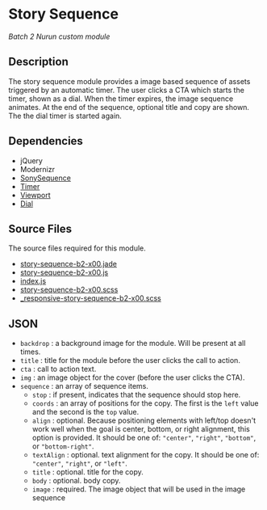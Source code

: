 # Story Sequence

_Batch 2 Nurun custom module_

## Description
The story sequence module provides a image based sequence of assets triggered by an automatic timer. The user clicks a CTA which starts the timer, shown as a dial. When the timer expires, the image sequence animates. At the end of the sequence, optional title and copy are shown. The the dial timer is started again.

## Dependencies
* jQuery
* Modernizr
* [SonySequence](../../common/js/secondary/sony-img-sequence.js)
* [Timer](../../common/js/secondary/sony-timer.js)
* [Viewport](../../common/js/secondary/sony-viewport.js)
* [Dial](../../common/js/secondary/sony-dial.js)

## Source Files
The source files required for this module.

* [story-sequence-b2-x00.jade](html/story-sequence-b2-x00.jade)
* [story-sequence-b2-x00.js](js/story-sequence-b2-x00.js)
* [index.js](js/index.js)
* [story-sequence-b2-x00.scss](css/story-sequence-b2-x00.scss)
* [_responsive-story-sequence-b2-x00.scss](css/_responsive-story-sequence-b2-x00.scss)

## JSON

* `backdrop` : a background image for the module. Will be present at all times.
* `title` : title for the module before the user clicks the call to action.
* `cta` : call to action text.
* `img` : an image object for the cover (before the user clicks the CTA).
* `sequence` : an array of sequence items.
  * `stop` : if present, indicates that the sequence should stop here.
  * `coords` : an array of positions for the copy. The first is the `left` value and the second is the `top` value.
  * `align` : optional. Because positioning elements with left/top doesn't work well when the goal is center, bottom, or right alignment, this option is provided. It should be one of: `"center"`, `"right"`, `"bottom"`, or `"bottom-right"`.
  * `textAlign` : optional. text alignment for the copy. It should be one of: `"center"`, `"right"`, or `"left"`.
  * `title` : optional. title for the copy.
  * `body` : optional. body copy.
  * `image` : required. The image object that will be used in the image sequence

